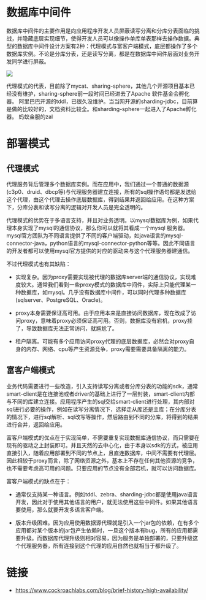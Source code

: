# 数据库中间件

数据库中间件的主要作用是向应用程序开发人员屏蔽读写分离和分库分表面临的挑战，并隐藏底层实现细节，使得开发人员可以像操作单库单表那样去操作数据。典型的数据库中间件设计方案有2种：代理模式与富客户端模式，底层都操作了多个数据库实例。不论是分库分表，还是读写分离，都是在数据库中间件层面对业务开发同学进行屏蔽。

![](https://tva1.sinaimg.cn/large/007rAy9hgy1g2h8zxrsmfj30u00e4gna.jpg)

代理模式的代表，目前除了mycat、sharing-sphere，其他几个开源项目基本已经没有维护，sharing-sphere前一段时间已经进去了Apache 软件基金会孵化器。
阿里巴巴开源的tddl，已很久没维护。当当网开源的sharding-jdbc，目前算是做的比较好的，文档资料比较全。和sharding-sphere一起进入了Apache孵化器。
蚂蚁金服的zal

# 部署模式

## 代理模式

代理服务背后管理多个数据库实例。而在应用中，我们通过一个普通的数据源(c3p0、druid、dbcp等)与代理服务器建立连接，所有的sql操作语句都是发送给这个代理，由这个代理去操作底层数据库，得到结果并返回给应用。在这种方案下，分库分表和读写分离的逻辑对开发人员是完全透明的。

代理模式的优势在于多语言支持，并且对业务透明。以mysql数据库为例，如果代理本身实现了mysql的通信协议，那么你可以就将其看成一个mysql 服务器。mysql官方团队为不同语言提供了不同的客户端驱动，如java语言的mysql-connector-java，python语言的mysql-connector-python等等。因此不同语言的开发者都可以使用mysql官方提供的对应的驱动来与这个代理服务器建通信。

不过代理模式也有其缺陷：

- 实现复杂。因为proxy需要实现被代理的数据库server端的通信协议，实现难度较大。通常我们看到一些proxy模式的数据库中间件，实际上只能代理某一种数据库，如mysql。几乎没有数据库中间件，可以同时代理多种数据库(sqlserver、PostgreSQL、Oracle)。

- proxy本身需要保证高可用。由于应用本来是直接访问数据库，现在改成了访问proxy，意味着proxy必须保证高可用。否则，数据库没有宕机，proxy挂了，导致数据库无法正常访问，就尴尬了。 

- 租户隔离。可能有多个应用访问proxy代理的底层数据库，必然会对proxy自身的内存、网络、cpu等产生资源竞争，proxy需要需要具备隔离的能力。

## 富客户端模式

业务代码需要进行一些改造，引入支持读写分离或者分库分表的功能的sdk，通常smart-client是在连接池或者driver的基础上进行了一层封装，smart-client内部与不同的库建立连接。应用程序产生的sql交给smart-client进行处理，其内部对sql进行必要的操作，例如在读写分离情况下，选择走从库还是主库；在分库分表的情况下，进行sql解析、sql改写等操作，然后路由到不同的分库，将得到的结果进行合并，返回给应用。

富客户端模式的优点在于实现简单，不需要重复实现数据库通信协议，而只需要在现有的驱动之上封装即可。并且天然的去中心化，由于本身以sdk的方式，被应用直接引入，随着应用部署到不同的节点上，且直连数据库，中间不需要有代理层。因此相较于proxy而言，除了网络资源之外，基本上不存在任何其他资源的竞争，也不需要考虑高可用的问题。只要应用的节点没有全部宕机，就可以访问数据库。

富客户端模式的缺点在于：

- 通常仅支持某一种语言。例如tddl、zebra、sharding-jdbc都是使用java语言开发，因此对于使用其他语言的用户，就无法使用这些中间件。如果其他语言要使用，那么就要开发多语言客户端。

- 版本升级困难。因为应用使用数据源代理就是引入一个jar包的依赖，在有多个应用都对某个版本的jar包产生依赖时，一旦这个版本有bug，所有的应用都需要升级。而数据库代理升级则相对容易，因为服务是单独部署的，只要升级这个代理服务器，所有连接到这个代理的应用自然也就相当于都升级了。

# 链接

- https://www.cockroachlabs.com/blog/brief-history-high-availability/
